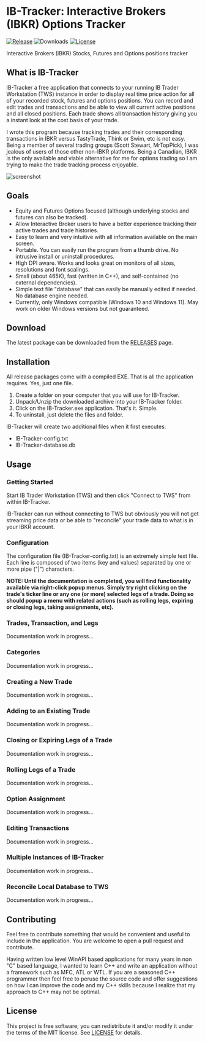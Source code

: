 # IB-Tracker: Interactive Brokers (IBKR) Options Tracker
[![Release](https://img.shields.io/github/v/release/PaulSquires/IB-Tracker?label=release)](https://github.com/PaulSquires/IB-Tracker/releases)
![Downloads](https://img.shields.io/github/downloads/PaulSquires/IB-Tracker/total?label=downloads)
[![License](https://img.shields.io/github/license/PaulSquires/IB-Tracker?label=license)](LICENSE.txt)

Interactive Brokers (IBKR) Stocks, Futures and Options positions tracker

## What is IB-Tracker
IB-Tracker a free application that connects to your running IB Trader Workstation (TWS) instance in order to display real time price action for all of your recorded stock, futures and options positions. You can record and edit trades and transactions and be able to view all current active positions and all closed positions. Each trade shows all transaction history giving you a instant look at the cost basis of your trade. 

I wrote this program because tracking trades and their corresponding transactions in IBKR versus TastyTrade, Think or Swim, etc is not easy. Being a member of several trading groups (Scott Stewart, MrTopPick), I was jealous of users of those other non-IBKR platforms. Being a Canadian, IBKR is the only available and viable alternative for me for options trading so I am trying to make the trade tracking process enjoyable.

![screenshot](https://pragtical.github.io/assets/img/editor.png)

## Goals
* Equity and Futures Options focused (although underlying stocks and futures can also be tracked).
* Allow Interactive Broker users to have a better experience tracking their active trades and trade histories.
* Easy to learn and very intuitive with all information available on the main screen. 
* Portable. You can easily run the program from a thumb drive. No intrusive install or uninstall procedures.
* High DPI aware. Works and looks great on monitors of all sizes, resolutions and font scalings.
* Small (about 465K), fast (written in C++), and self-contained (no external dependencies).
* Simple text file "database" that can easily be manually edited if needed. No database engine needed.
* Currently, only Windows compatible (Windows 10 and Windows 11). May work on older Windows versions but not guaranteed.

## Download
The latest package can be downloaded from the [RELEASES](https://github.com/PaulSquires/IB-Tracker/releases) page.

## Installation
All release packages come with a compiled EXE. That is all the application requires. Yes, just one file.
1. Create a folder on your computer that you will use for IB-Tracker.
2. Unpack/Unzip the downloaded archive into your IB-Tracker folder.
3. Click on the IB-Tracker.exe application. That's it. Simple.
4. To uninstall, just delete the files and folder.

IB-Tracker will create two additional files when it first executes:
* IB-Tracker-config.txt
* IB-Tracker-database.db

## Usage

### Getting Started
Start IB Trader Workstation (TWS) and then click "Connect to TWS" from within IB-Tracker.

IB-Tracker can run without connecting to TWS but obviously you will not get streaming price data or be able to "reconcile" your trade data to what is in your IBKR account.

### Configuration
The configuration file (IB-Tracker-config.txt) is an extremely simple text file. Each line is composed of two items (key and values) separated by one or more pipe ("|") characters.

**NOTE: Until the documentation is completed, you will find functionality available via right-click popup menus. Simply try right clicking on the trade's ticker line or any one (or more) selected legs of a trade. Doing so should popup a menu with related actions (such as rolling legs, expiring or closing legs, taking assignments, etc).**

### Trades, Transaction, and Legs
Documentation work in progress...

### Categories
Documentation work in progress...

### Creating a New Trade
Documentation work in progress...

### Adding to an Existing Trade
Documentation work in progress...

### Closing or Expiring Legs of a Trade
Documentation work in progress...

### Rolling Legs of a Trade
Documentation work in progress...

### Option Assignment
Documentation work in progress...

### Editing Transactions
Documentation work in progress...

### Multiple Instances of IB-Tracker
Documentation work in progress...

### Reconcile Local Database to TWS
Documentation work in progress...


## Contributing
Feel free to contribute something that would be convenient and useful to include in the application. You are welcome to open a pull request and contribute.

Having written low level WinAPI based applications for many years in non "C" based language, I wanted to learn C++ and write an application without a framework such as MFC, ATL or WTL. If you are a seasoned C++ programmer then feel free to peruse the source code and offer suggestions on how I can improve the code and my C++ skills because I realize that my approach to C++ may not be optimal.

## License
This project is free software; you can redistribute it and/or modify it under the terms of the MIT license. See [LICENSE](https://github.com/PaulSquires/IB-Tracker/blob/main/LICENSE.txt) for details.
